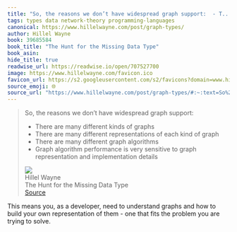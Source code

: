 ```yaml
---
title: "So, the reasons we don’t have widespread graph support:  - T..."
tags: types data network-theory programming-languages
canonical: https://www.hillelwayne.com/post/graph-types/
author: Hillel Wayne
book: 39685584
book_title: "The Hunt for the Missing Data Type"
book_asin: 
hide_title: true
readwise_url: https://readwise.io/open/707527700
image: https://www.hillelwayne.com/favicon.ico
favicon_url: https://s2.googleusercontent.com/s2/favicons?domain=www.hillelwayne.com
source_emoji: 🌐
source_url: "https://www.hillelwayne.com/post/graph-types/#:~:text=So%2C%20the%20reasons,and%20implementation%20details"
---
```


> So, the reasons we don’t have widespread graph support:
> 
> - There are many different kinds of graphs
> - There are many different representations of each kind of graph
> - There are many different graph algorithms
> - Graph algorithm performance is very sensitive to graph representation and implementation details
> <div class="quoteback-footer"><div class="quoteback-avatar"><img class="mini-favicon" src="https://s2.googleusercontent.com/s2/favicons?domain=www.hillelwayne.com"></div><div class="quoteback-metadata"><div class="metadata-inner"><span style="display:none">FROM:</span><div aria-label="Hillel Wayne" class="quoteback-author"> Hillel Wayne</div><div aria-label="The Hunt for the Missing Data Type" class="quoteback-title"> The Hunt for the Missing Data Type</div></div></div><div class="quoteback-backlink"><a target="_blank" aria-label="go to the full text of this quotation" rel="noopener" href="https://www.hillelwayne.com/post/graph-types/#:~:text=So%2C%20the%20reasons,and%20implementation%20details" class="quoteback-arrow"> Source</a></div></div>

This means you, as a developer, need to understand graphs and how to build your own representation of them - one that fits the problem you are trying to solve.